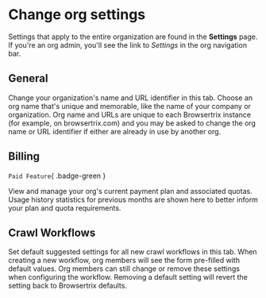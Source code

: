 # Change org settings

Settings that apply to the entire organization are found in the **Settings** page. If you're an org admin, you'll see the link to _Settings_ in the org navigation bar.

## General

Change your organization's name and URL identifier in this tab. Choose an org name that's unique and memorable, like the name of your company or organization. Org name and URLs are unique to each Browsertrix instance (for example, on browsertrix.com) and you may be asked to change the org name or URL identifier if either are already in use by another org.

## Billing

`Paid Feature`{ .badge-green }

View and manage your org's current payment plan and associated quotas. Usage history statistics for previous months are shown here to better inform your plan and quota requirements.

## Crawl Workflows

Set default suggested settings for all new crawl workflows in this tab. When creating a new workflow, org members will see the form pre-filled with default values. Org members can still change or remove these settings when configuring the workflow. Removing a default setting will revert the setting back to Browsertrix defaults.

<!-- ## Limits

This tab lets organization admins set an additional number of allowed overage minutes when the organization's monthly execution minutes quota has been reached. If set, this serves as a hard cap after which all running crawls will be stopped. When set at the default of 0, crawls will be stopped as soon as the monthly quota is reached. -->
